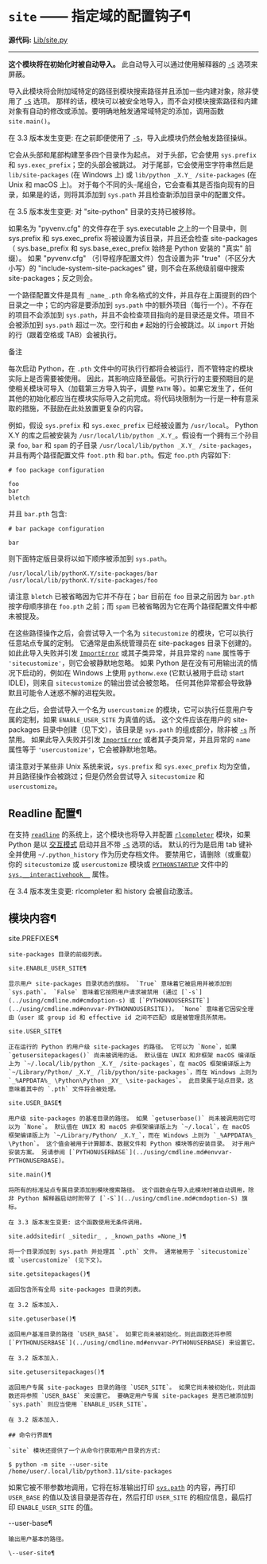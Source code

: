 # `site` —— 指定域的配置钩子¶

**源代码:** [Lib/site.py](https://github.com/python/cpython/tree/3.12/Lib/site.py)

* * *

**这个模块将在初始化时被自动导入。** 此自动导入可以通过使用解释器的 [`-S`](1.%20命令行与环境.md#cmdoption-S) 选项来屏蔽。

导入此模块将会附加域特定的路径到模块搜索路径并且添加一些内建对象，除非使用了 [`-S`](1.%20命令行与环境.md#cmdoption-S) 选项。 那样的话，模块可以被安全地导入，而不会对模块搜索路径和内建对象有自动的修改或添加。要明确地触发通常域特定的添加，调用函数 `site.main()`。

在 3.3 版本发生变更: 在之前即便使用了 [`-S`](1.%20命令行与环境.md#cmdoption-S)，导入此模块仍然会触发路径操纵。

它会从头部和尾部构建至多四个目录作为起点。 对于头部，它会使用 `sys.prefix` 和 `sys.exec_prefix`；空的头部会被跳过。 对于尾部，它会使用空字符串然后是 `lib/site-packages` (在 Windows 上) 或 `lib/python _X.Y_ /site-packages` (在 Unix 和 macOS 上)。 对于每个不同的头-尾组合，它会查看其是否指向现有的目录，如果是的话，则将其添加到 `sys.path` 并且检查新添加目录中的配置文件。

在 3.5 版本发生变更: 对 "site-python" 目录的支持已被移除。

如果名为 "pyvenv.cfg" 的文件存在于 sys.executable 之上的一个目录中，则 sys.prefix 和 sys.exec_prefix 将被设置为该目录，并且还会检查 site-packages （ sys.base_prefix 和 sys.base_exec_prefix 始终是 Python 安装的 "真实" 前缀）。 如果 "pyvenv.cfg" （引导程序配置文件）包含设置为非 "true"（不区分大小写）的 "include-system-site-packages" 键，则不会在系统级前缀中搜索 site-packages；反之则会。

一个路径配置文件是具有 `_name_.pth` 命名格式的文件，并且存在上面提到的四个目录之一中；它的内容是要添加到 `sys.path` 中的额外项目（每行一个）。不存在的项目不会添加到 `sys.path`，并且不会检查项目指向的是目录还是文件。项目不会被添加到 `sys.path` 超过一次。空行和由 `#` 起始的行会被跳过。以 `import` 开始的行（跟着空格或 TAB）会被执行。

备注

每次启动 Python，在 `.pth` 文件中的可执行行都将会被运行，而不管特定的模块实际上是否需要被使用。 因此，其影响应降至最低。可执行行的主要预期目的是使相关模块可导入（加载第三方导入钩子，调整 `PATH` 等）。如果它发生了，任何其他的初始化都应当在模块实际导入之前完成。将代码块限制为一行是一种有意采取的措施，不鼓励在此处放置更复杂的内容。

例如，假设 `sys.prefix` 和 `sys.exec_prefix` 已经被设置为 `/usr/local`。 Python X.Y 的库之后被安装为 `/usr/local/lib/python _X.Y_`。假设有一个拥有三个孙目录 `foo`, `bar` 和 `spam` 的子目录 `/usr/local/lib/python _X.Y_ /site-packages`，并且有两个路径配置文件 `foot.pth` 和 `bar.pth`。假定 `foo.pth` 内容如下:

    
    
~~~
# foo package configuration

foo
bar
bletch
~~~

并且 `bar.pth` 包含:

    
    
~~~
# bar package configuration

bar
~~~

则下面特定版目录将以如下顺序被添加到 `sys.path`。

    
    
~~~
/usr/local/lib/pythonX.Y/site-packages/bar
/usr/local/lib/pythonX.Y/site-packages/foo
~~~

请注意 `bletch` 已被省略因为它并不存在；`bar` 目前在 `foo` 目录之前因为 `bar.pth` 按字母顺序排在 `foo.pth` 之前；而 `spam` 已被省略因为它在两个路径配置文件中都未被提及。

在这些路径操作之后，会尝试导入一个名为 `sitecustomize` 的模块，它可以执行任意站点专属的定制。 它通常是由系统管理员在 site-packages 目录下创建的。 如此此导入失败并引发 [`ImportError`](3.标准库/exceptions.md#ImportError "ImportError") 或其子类异常，并且异常的 `name` 属性等于 `'sitecustomize'`，则它会被静默地忽略。 如果 Python 是在没有可用输出流的情况下启动的，例如在 Windows 上使用 `pythonw.exe` (它默认被用于启动 start IDLE)，则来自 `sitecustomize` 的输出尝试会被忽略。 任何其他异常都会导致静默且可能令人迷惑不解的进程失败。

在此之后，会尝试导入一个名为 `usercustomize` 的模块，它可以执行任意用户专属的定制，如果 `ENABLE_USER_SITE` 为真值的话。 这个文件应该在用户的 site-packages 目录中创建（见下文），该目录是 `sys.path` 的组成部分，除非被 [`-s`](1.%20命令行与环境.md#cmdoption-s) 所禁用。 如果此导入失败并引发 [`ImportError`](3.标准库/exceptions.md#ImportError "ImportError") 或者其子类异常，并且异常的 `name` 属性等于 `'usercustomize'`，它会被静默地忽略。

请注意对于某些非 Unix 系统来说，`sys.prefix` 和 `sys.exec_prefix` 均为空值，并且路径操作会被跳过；但是仍然会尝试导入 `sitecustomize` 和 `usercustomize`。

## Readline 配置¶

在支持 [`readline`](readline.md#module-readline "readline: GNU readline support for Python. \(Unix\)") 的系统上，这个模块也将导入并配置 [`rlcompleter`](rlcompleter.md#module-rlcompleter "rlcompleter: Python identifier completion, suitable for the GNU readline library.") 模块，如果 Python 是以 [交互模式](2.%20Python%20解释器.md#tut-interactive) 启动并且不带 [`-S`](1.%20命令行与环境.md#cmdoption-S) 选项的话。 默认的行为是启用 tab 键补全并使用 `~/.python_history` 作为历史存档文件。 要禁用它，请删除（或重载）你的 `sitecustomize` 或 `usercustomize` 模块或 [`PYTHONSTARTUP`](1.%20命令行与环境.md#envvar-PYTHONSTARTUP) 文件中的 [`sys.__interactivehook__`](3.标准库/sys.md#sys.__interactivehook__ "sys.__interactivehook__") 属性。

在 3.4 版本发生变更: rlcompleter 和 history 会被自动激活。

## 模块内容¶

site.PREFIXES¶

    

~~~
site-packages 目录的前缀列表。

site.ENABLE_USER_SITE¶
~~~
    

~~~
显示用户 site-packages 目录状态的旗标。 `True` 意味着它被启用并被添加到 `sys.path`。 `False` 意味着它按照用户请求被禁用 (通过 [`-s`](../using/cmdline.md#cmdoption-s) 或 [`PYTHONNOUSERSITE`](../using/cmdline.md#envvar-PYTHONNOUSERSITE))。 `None` 意味着它因安全理由（user 或 group id 和 effective id 之间不匹配）或是被管理员所禁用。

site.USER_SITE¶
~~~
    

~~~
正在运行的 Python 的用户级 site-packages 的路径。 它可以为 `None`，如果 `getusersitepackages()` 尚未被调用的话。 默认值在 UNIX 和非框架 macOS 编译版上为 `~/.local/lib/python _X.Y_ /site-packages`，在 macOS 框架编译版上为 `~/Library/Python/ _X.Y_ /lib/python/site-packages`，而在 Windows 上则为 `_%APPDATA%_ \Python\Python _XY_ \site-packages`。 此目录属于站点目录，这意味着其中的 `.pth` 文件将会被处理。

site.USER_BASE¶
~~~
    

~~~
用户级 site-packages 的基准目录的路径。 如果 `getuserbase()` 尚未被调用则它可以为 `None`。 默认值在 UNIX 和 macOS 非框架编译版上为 `~/.local`，在 macOS 框架编译版上为 `~/Library/Python/ _X.Y_`，而在 Windows 上则为 `_%APPDATA%_ \Python`。 这个值会被用于计算脚本、数据文件和 Python 模块等的安装目录。 对于用户安装方案。 另请参阅 [`PYTHONUSERBASE`](../using/cmdline.md#envvar-PYTHONUSERBASE)。

site.main()¶
~~~
    

~~~
将所有的标准站点专属目录添加到模块搜索路径。 这个函数会在导入此模块时被自动调用，除非 Python 解释器启动时附带了 [`-S`](../using/cmdline.md#cmdoption-S) 旗标。

在 3.3 版本发生变更: 这个函数使用无条件调用。

site.addsitedir( _sitedir_ , _known_paths =None_)¶
~~~
    

~~~
将一个目录添加到 sys.path 并处理其 `.pth` 文件。 通常被用于 `sitecustomize` 或 `usercustomize` (见下文)。

site.getsitepackages()¶
~~~
    

~~~
返回包含所有全局 site-packages 目录的列表。

在 3.2 版本加入.

site.getuserbase()¶
~~~
    

~~~
返回用户基准目录的路径 `USER_BASE`。 如果它尚未被初始化，则此函数还将参照 [`PYTHONUSERBASE`](../using/cmdline.md#envvar-PYTHONUSERBASE) 来设置它。

在 3.2 版本加入.

site.getusersitepackages()¶
~~~
    

~~~
返回用户专属 site-packages 目录的路径 `USER_SITE`。 如果它尚未被初始化，则此函数还将参照 `USER_BASE` 来设置它。 要确定用户专属 site-packages 是否已被添加到 `sys.path` 则应当使用 `ENABLE_USER_SITE`。

在 3.2 版本加入.

## 命令行界面¶

`site` 模块还提供了一个从命令行获取用户目录的方式:
~~~
    
    
~~~
$ python -m site --user-site
/home/user/.local/lib/python3.11/site-packages
~~~

如果它被不带参数地调用，它将在标准输出打印 [`sys.path`](3.标准库/sys.md#sys.path "sys.path") 的内容，再打印 `USER_BASE` 的值以及该目录是否存在，然后打印 `USER_SITE` 的相应信息，最后打印 `ENABLE_USER_SITE` 的值。

\--user-base¶

    

~~~
输出用户基本的路径。

\--user-site¶
~~~
    

~~~
